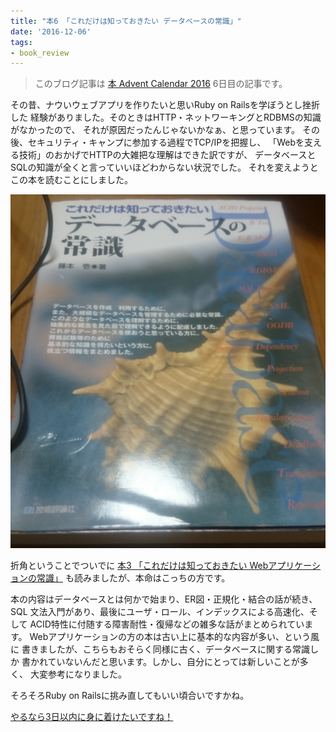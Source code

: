 ```yaml
---
title: "本6 「これだけは知っておきたい データベースの常識」"
date: '2016-12-06'
tags:
- book_review
---
```


> このブログ記事は
> [本 Advent Calendar 2016](http://www.adventar.org/calendars/1845)
> 6日目の記事です。

その昔、ナウいウェブアプリを作りたいと思いRuby on Railsを学ぼうとし挫折した
経験がありました。そのときはHTTP・ネットワーキングとRDBMSの知識がなかったので、
それが原因だったんじゃないかなぁ、と思っています。
その後、セキュリティ・キャンプに参加する過程でTCP/IPを把握し、
「Webを支える技術」のおかげでHTTPの大雑把な理解はできた訳ですが、
データベースとSQLの知識が全くと言っていいほどわからない状況でした。
それを変えようとこの本を読むことにしました。

![](/images/2016-12-06-book.png)

折角ということでついでに
[本3 「これだけは知っておきたい Webアプリケーションの常識」](https://mt-caret.github.io/blog/posts/2016/12/03/book03.html)
も読みましたが、本命はこっちの方です。

本の内容はデータベースとは何かで始まり、ER図・正規化・結合の話が続き、SQL
文法入門があり、最後にユーザ・ロール、インデックスによる高速化、そして
ACID特性に付随する障害耐性・復帰などの雑多な話がまとめられています。
Webアプリケーションの方の本は古い上に基本的な内容が多い、という風に
書きましたが、こちらもおそらく同様に古く、データベースに関する常識しか
書かれていないんだと思います。しかし、自分にとっては新しいことが多く、
大変参考になりました。

そろそろRuby on Railsに挑み直してもいい頃合いですかね。

[やるなら3日以内に身に着けたいですね！](http://peryaudo.hatenablog.com/entry/20120422/1335072448)

